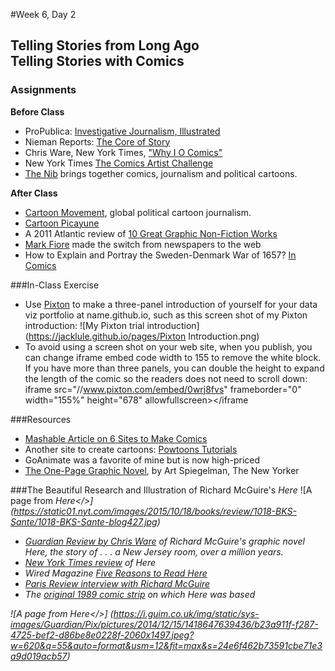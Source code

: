 #Week 6, Day 2
## Telling Stories from Long Ago <br/>Telling Stories with Comics

### Assignments

**Before Class**
- ProPublica: [Investigative Journalism, Illustrated](http://www.propublica.org/article/investigative-journalism-illustrated-a-qa-with-level-14-creators)
- Nieman Reports: [The Core of Story](http://niemanreports.org/articles/the-core-of-story/)
- Chris Ware, New York Times, ["Why I O Comics"](http://www.nytimes.com/interactive/2014/07/17/books/review/18ware.html?_r=0)
- New York Times [The Comics Artist Challenge](http://www.nytimes.com/interactive/2015/10/12/books/review/18roundup.html)
- [The Nib](https://thenib.com/about) brings together comics, journalism and political cartoons.

**After Class**

- [Cartoon Movement](http://www.cartoonmovement.com/), global political cartoon journalism.
- [Cartoon Picayune](http://www.cartoonpicayune.com/)
- A 2011 Atlantic review of [10 Great Graphic Non-Fiction Works](http://www.theatlantic.com/entertainment/archive/2011/08/comic-books-as-journalism-10-masterpieces-of-graphic-nonfiction/243351/)
- [Mark Fiore](https://www.markfiore.com/) made the switch from newspapers to the web
- How to Explain and Portray the Sweden-Denmark War of 1657? [In Comics](https://medium.com/bl%C3%A6khus-comics/the-march-across-the-belts-95753402e56b#.bnftzjxy3)

###In-Class Exercise
- Use [Pixton](https://www.pixton.com/) to make a three-panel introduction of yourself for your data viz portfolio at name.github.io, such as this screen shot of my Pixton introduction:
![My Pixton trial introduction]
(https://jacklule.github.io/pages/Pixton Introduction.png)
- To avoid using a screen shot on your web site, when you publish, you can change iframe embed code width to 155 to remove the white block. If you have more than three panels, you can double the height to expand the length of the comic so the readers does not need to scroll down: iframe src="//www.pixton.com/embed/0wrj8fvs" frameborder="0" width="155%" height="678" allowfullscreen></iframe


###Resources

- [Mashable Article on 6 Sites to Make Comics](http://mashable.com/2010/10/24/create-your-own-comics/#XxheoAnehPq5)
- Another site to create cartoons: [Powtoons Tutorials](https://www.powtoon.com/tutorials/)
- GoAnimate was a favorite of mine but is now high-priced
- [The One-Page Graphic Novel](http://www.newyorker.com/culture/culture-desk/eyeball-kicks-art-spiegelman-on-one-page-graphic-novels?mbid=nl_160822_Daily&CNDID=12830884&spMailingID=9394711&spUserID=MTMzMTc5NTgxNjgwS0&spJobID=981814496&spReportId=OTgxODE0NDk2S0), by Art Spiegelman, The New Yorker

###The Beautiful Research and Illustration of Richard McGuire's *Here*
![A page from <i>Here</>]
(https://static01.nyt.com/images/2015/10/18/books/review/1018-BKS-Sante/1018-BKS-Sante-blog427.jpg)
- [Guardian Review by Chris Ware](http://www.theguardian.com/books/2014/dec/17/chris-ware-here-richard-mcguire-review-graphic-novel) of Richard McGuire's graphic novel <i>Here</i>, the story of . . . a New Jersey room, over a million years.
- [New York Times review](http://www.nytimes.com/2015/10/18/books/review/richard-mcguires-here.html?_r=0) of <i>Here</i>
- Wired Magazine [Five Reasons to Read <i>Here</i>](http://www.wired.com/2014/12/here-graphic-novel-richard-mcguire/)
- [Paris Review interview with Richard McGuire](http://www.theparisreview.org/blog/2015/06/12/split-screens-an-interview-with-richard-mcguire/)
- The [original 1989 comic strip](http://tumblr.austinkleon.com/post/105360385626) on which <i>Here</i> was based

![A page from <i>Here</>]
(https://i.guim.co.uk/img/static/sys-images/Guardian/Pix/pictures/2014/12/15/1418647639436/b23a911f-f287-4725-bef2-d86be8e0228f-2060x1497.jpeg?w=620&q=55&auto=format&usm=12&fit=max&s=24e6f462b73591cbe71e3a9d019acb57)

